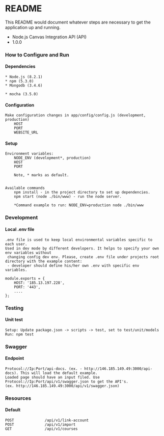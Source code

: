 # README #

This README would document whatever steps are necessary to get the application up and running.

* Node.js Canvas Integration API (API)
* 1.0.0

### How to Configure and Run
#### Dependencies
    * Node.js (8.2.1)
    * npm (5.3.0)
    * Mongodb (3.4.6)
    
    * mocha (3.5.0)
#### Configuration
    Make configuration changes in app/config/config.js (development, production)
        HOST
        PORT
        WEBSITE_URL
#### Setup
    Environment variables:
        NODE_ENV (development*, production)
        HOST
        PORT
    
        Note, * marks as default.
    
    
    Available commands
        npm install - in the project directory to set up dependencies.
        npm start (node ./bin/www) - run the node server.
    
        *Command example to run: NODE_ENV=production node ./bin/www

### Development
#### Local .env file
    .env file is used to keep local environmental variables specific to each user.
    Used in dev mode by different developers. It helps to specify your own env variables without 
     changing config dev env. Please, create .env file under projects root directory with the example content:
     - developer should define his/her own .env with specific env variables.
    
    module.exports = {
        HOST: '185.13.197.228',
        PORT: '443',
        ....
    };

### Testing
#### Unit test
    Setup: Update package.json -> scripts -> test, set to test/unit/models
    Run: npm test

### Swagger
#### Endpoint
    Protocol://Ip:Port/api-docs. (ex. - http://146.185.149.49:3000/api-docs). This will load the default example.
    Loaded page should have an input filed. Use Protocol://Ip:Port/api/v1/swagger.json to get the API's.
    (ex. http://146.185.149.49:3000/api/v1/swagger.json)
        
### Resources 
#### Default
    POST              /api/v1/link-account
    POST              /api/v1/import
    GET               /api/v1/courses